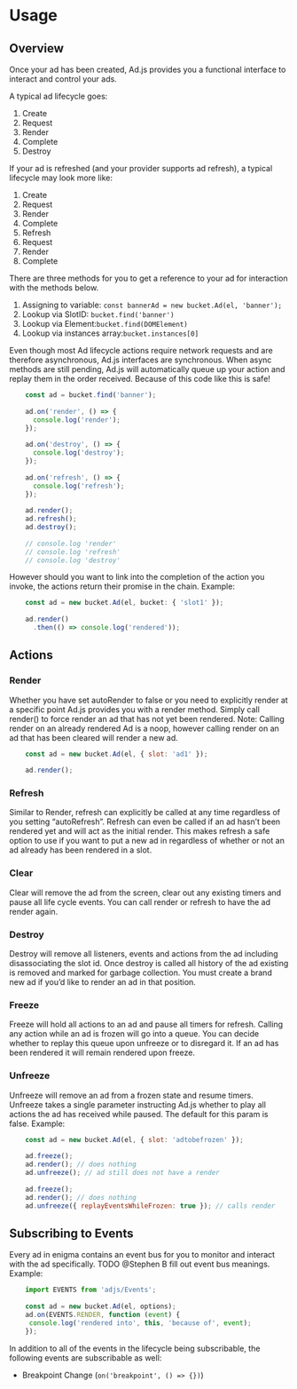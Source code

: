 # Usage

## Overview
Once your ad has been created, Ad.js provides you a functional interface to interact and control your ads.

A typical ad lifecycle goes:

1. Create
2. Request
3. Render
4. Complete
5. Destroy

If your ad is refreshed (and your provider supports ad refresh), a typical lifecycle may look more like:

1. Create
2. Request
3. Render
4. Complete
5. Refresh
6. Request
7. Render
8. Complete

There are three methods for you to get a reference to your ad for interaction with the methods below.

1. Assigning to variable:  `const bannerAd = new bucket.Ad(el, 'banner');`
2. Lookup via SlotID:  `bucket.find('banner')`
3. Lookup via Element:`bucket.find(DOMElement)`
4. Lookup via instances array:`bucket.instances[0]`

Even though most Ad lifecycle actions require network requests and are therefore asynchronous, Ad.js interfaces are synchronous. When async methods are still pending, Ad.js will automatically queue up your action and replay them in the order received. Because of this code like this is safe!

```js
    const ad = bucket.find('banner');
    
    ad.on('render', () => {
      console.log('render');
    });
    
    ad.on('destroy', () => {
      console.log('destroy');
    });
    
    ad.on('refresh', () => {
      console.log('refresh');
    });
    
    ad.render();
    ad.refresh();
    ad.destroy();
    
    // console.log 'render'
    // console.log 'refresh'
    // console.log 'destroy'
```

However should you want to link into the completion of the action you invoke, the actions return their promise in the chain. Example:

```js
    const ad = new bucket.Ad(el, bucket: { 'slot1' });
    
    ad.render()
      .then(() => console.log('rendered'));
```

## Actions
### Render
Whether you have set autoRender to false or you need to explicitly render at a specific point Ad.js provides you with a render method. Simply call render() to force render an ad that has not yet been rendered. Note: Calling render on an already rendered Ad is a noop, however calling render on an ad that has been cleared will render a new ad.

```js
    const ad = new bucket.Ad(el, { slot: 'ad1' });
    
    ad.render();
```

### Refresh
Similar to Render, refresh can explicitly be called at any time regardless of you setting “autoRefresh”. Refresh can even be called if an ad hasn’t been rendered yet and will act as the initial render. This makes refresh a safe option to use if you want to put a new ad in regardless of whether or not an ad already has been rendered in a slot.

### Clear
Clear will remove the ad from the screen, clear out any existing timers and pause all life cycle events. You can call render or refresh to have the ad render again.

### Destroy
Destroy will remove all listeners, events and actions from the ad including disassociating the slot id. Once destroy is called all history of the ad existing is removed and marked for garbage collection. You must create a brand new ad if you’d like to render an ad in that position.

### Freeze
Freeze will hold all actions to an ad and pause all timers for refresh. Calling any action while an ad is frozen will go into a queue. You can decide whether to replay this queue upon unfreeze or to disregard it. If an ad has been rendered it will remain rendered upon freeze.

### Unfreeze
Unfreeze will remove an ad from a frozen state and resume timers. Unfreeze takes a single parameter instructing Ad.js whether to play all actions the ad has received while paused. The default for this param is false. Example:

```js
    const ad = new bucket.Ad(el, { slot: 'adtobefrozen' });
    
    ad.freeze();
    ad.render(); // does nothing
    ad.unfreeze(); // ad still does not have a render
    
    ad.freeze();
    ad.render(); // does nothing
    ad.unfreeze({ replayEventsWhileFrozen: true }); // calls render 
```

## Subscribing to Events
Every ad in enigma contains an event bus for you to monitor and interact with the ad specifically. TODO @Stephen B fill out event bus meanings. Example:

```js
    import EVENTS from 'adjs/Events';
    
    const ad = new bucket.Ad(el, options);
    ad.on(EVENTS.RENDER, function (event) {
     console.log('rendered into', this, 'because of', event);
    });
```

In addition to all of the events in the lifecycle being subscribable, the following events are subscribable as well:

- Breakpoint Change (`on('breakpoint', () => {})`)

